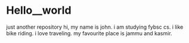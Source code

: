 # Hello__world
just another repository
hi,
my name is john.
i am studying fybsc cs.
i like bike riding.
i love traveling.
my favourite place is jammu and kasmir.
